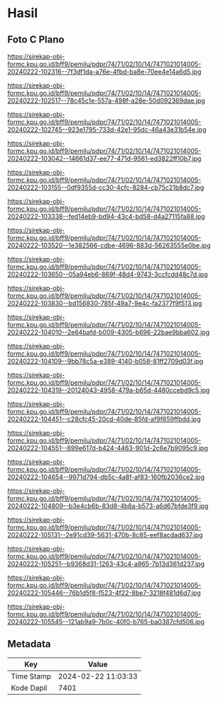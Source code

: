 # Hasil

## Foto C Plano

https://sirekap-obj-formc.kpu.go.id/bff9/pemilu/pdpr/74/71/02/10/14/7471021014005-20240222-102316--7f3df1da-a76e-4fbd-ba8e-70ee4e14a6d5.jpg

https://sirekap-obj-formc.kpu.go.id/bff9/pemilu/pdpr/74/71/02/10/14/7471021014005-20240222-102517--78c45c1e-557a-498f-a28e-50d092369dae.jpg

https://sirekap-obj-formc.kpu.go.id/bff9/pemilu/pdpr/74/71/02/10/14/7471021014005-20240222-102745--923e1795-733d-42e1-95dc-46a43e31b54e.jpg

https://sirekap-obj-formc.kpu.go.id/bff9/pemilu/pdpr/74/71/02/10/14/7471021014005-20240222-103042--14661d37-ee77-471d-9561-ed3822ff10b7.jpg

https://sirekap-obj-formc.kpu.go.id/bff9/pemilu/pdpr/74/71/02/10/14/7471021014005-20240222-103155--0df9355d-cc30-4cfc-8284-cb75c21b8dc7.jpg

https://sirekap-obj-formc.kpu.go.id/bff9/pemilu/pdpr/74/71/02/10/14/7471021014005-20240222-103338--fed14eb9-bd94-43c4-bd58-d4a27115fa88.jpg

https://sirekap-obj-formc.kpu.go.id/bff9/pemilu/pdpr/74/71/02/10/14/7471021014005-20240222-103520--1e382566-cdbe-4696-883d-56263555e0be.jpg

https://sirekap-obj-formc.kpu.go.id/bff9/pemilu/pdpr/74/71/02/10/14/7471021014005-20240222-103650--05a94eb6-869f-48d4-9743-3ccfcdd48c7d.jpg

https://sirekap-obj-formc.kpu.go.id/bff9/pemilu/pdpr/74/71/02/10/14/7471021014005-20240222-103830--bd156830-785f-49a7-9e4c-fa2377f9f513.jpg

https://sirekap-obj-formc.kpu.go.id/bff9/pemilu/pdpr/74/71/02/10/14/7471021014005-20240222-104010--2e64bafd-b009-4305-b696-22bae9bba602.jpg

https://sirekap-obj-formc.kpu.go.id/bff9/pemilu/pdpr/74/71/02/10/14/7471021014005-20240222-104109--9bb78c5a-e389-4140-b058-81ff2709d03f.jpg

https://sirekap-obj-formc.kpu.go.id/bff9/pemilu/pdpr/74/71/02/10/14/7471021014005-20240222-104319--20124043-4958-479a-b65d-4480ccebd9c5.jpg

https://sirekap-obj-formc.kpu.go.id/bff9/pemilu/pdpr/74/71/02/10/14/7471021014005-20240222-104451--c28cfc45-20cd-40de-85fd-af9f659ffbdd.jpg

https://sirekap-obj-formc.kpu.go.id/bff9/pemilu/pdpr/74/71/02/10/14/7471021014005-20240222-104551--899e617d-b424-4463-901d-2c6e7b9095c9.jpg

https://sirekap-obj-formc.kpu.go.id/bff9/pemilu/pdpr/74/71/02/10/14/7471021014005-20240222-104654--9971d794-db5c-4a8f-af83-160fb2036ce2.jpg

https://sirekap-obj-formc.kpu.go.id/bff9/pemilu/pdpr/74/71/02/10/14/7471021014005-20240222-104809--b3e4cb6b-83d8-4b8a-b573-a6d67bfde3f9.jpg

https://sirekap-obj-formc.kpu.go.id/bff9/pemilu/pdpr/74/71/02/10/14/7471021014005-20240222-105131--2e91cd39-5631-470b-8c85-eef8acdad637.jpg

https://sirekap-obj-formc.kpu.go.id/bff9/pemilu/pdpr/74/71/02/10/14/7471021014005-20240222-105251--b9368d31-1263-43c4-a965-7b13d361d237.jpg

https://sirekap-obj-formc.kpu.go.id/bff9/pemilu/pdpr/74/71/02/10/14/7471021014005-20240222-105446--76b1d5f8-f523-4f22-8be7-3218f481d6d7.jpg

https://sirekap-obj-formc.kpu.go.id/bff9/pemilu/pdpr/74/71/02/10/14/7471021014005-20240222-105545--121ab9a9-7b0c-40f0-b765-ba0387cfd506.jpg


## Metadata

| Key        | Value               |
| ---------- | ------------------- |
| Time Stamp | 2024-02-22 11:03:33 |
| Kode Dapil | 7401                |



